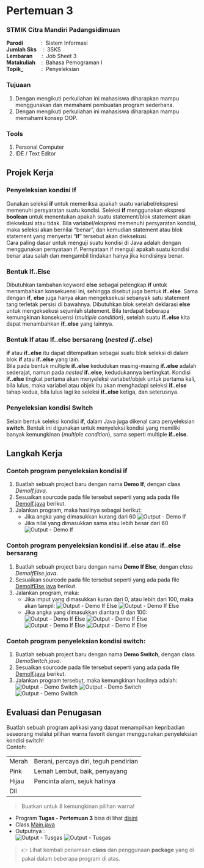 # Pertemuan 3

### STMIK Citra Mandiri Padangsidimuan

**Parodi**&nbsp;&nbsp;&nbsp;&nbsp;&nbsp;&nbsp;&nbsp;&nbsp;&nbsp;&nbsp;&nbsp;&nbsp;:&nbsp;&nbsp;Sistem Informasi <br>
**Jumlah Sks**&nbsp;&nbsp;&nbsp;&nbsp;:&nbsp;&nbsp;3SKS <br>
**Lembaran**&nbsp;&nbsp;&nbsp;&nbsp;&nbsp;&nbsp;:&nbsp;&nbsp;Job Sheet 3 <br>
**Matakuliah**&nbsp;&nbsp;&nbsp;&nbsp;:&nbsp;&nbsp;Bahasa Pemograman I <br>
**Topik_**&nbsp;&nbsp;&nbsp;&nbsp;&nbsp;&nbsp;&nbsp;&nbsp;&nbsp;&nbsp;&nbsp;&nbsp;:&nbsp;&nbsp;Penyeleksian

### Tujuaan

1. Dengan mengikuti perkuliahan ini mahasiswa diharapkan mampu menggunakan dan memahami pembuatan program sederhana.
2. Dengan mengikuti perkuliahan ini mahasiswa diharapkan mampu memahami konsep OOP.

### Tools

1. Personal Computer
2. IDE / Text Editor 

## Projek Kerja

### Penyeleksian kondisi **If**

Gunakan seleksi **if** untuk memeriksa apakah suatu variabel/ekspresi memenuhi persyaratan suatu kondisi. Seleksi **if** menggunakan ekspresi **boolean** untuk menentukan apakah suatu statement/blok statement akan dieksekusi atau tidak. Bila variabel/ekspresi memenuhi persyaratan kondisi, maka seleksi akan bernilai “benar”, dan kemudian statement atau blok statement yang menyertai “**if**” tersebut akan dieksekusi. <br>
Cara paling dasar untuk menguji suatu kondisi di Java adalah dengan menggunakan pernyataan if. Pernyataan if menguji apakah suatu kondisi benar atau salah dan mengambil tindakan hanya jika kondisinya benar.

### Bentuk **If..Else**

Dibutuhkan tambahan keyword **else** sebagai pelengkap **if** untuk menambahkan konsekuensi ini, sehingga disebut juga bentuk **if..else**. Sama dengan **if**, **else** juga hanya akan mengeksekusi sebanyak satu statement tang terletak persisi di bawahnya. Dibutuhkan blok setelah deklarasi **else** untuk mengeksekusi sejumlah statement. Bila terdapat beberapa kemungkinan konsekuensi (*multiple condition*), setelah suatu **if..else** kita dapat menambahkan **if..else** yang lainnya. 

### Bentuk **If** atau **If..else** bersarang (*nested if..else*)

**if** atau **if..else** itu dapat ditempatkan sebagai suatu blok seleksi di dalam blok **if** atau **if..else** yang lain. <br>
Bila pada bentuk multiple **if..else** kedudukan masing-masing **if..else** adalah sederajat, namun pada *nested*  **if..else**, kedudukannya bertingkat. Kondisi **if..else** tingkat pertama akan menyeleksi variabel/objek untuk pertama kali, bila lulus, maka variabel atau objek itu akan menghadapi seleksi **if..else** tahap kedua, bila lulus lagi ke seleksi **if..else** ketiga, dan seterusnya.

### Penyeleksian kondisi **Switch**

Selain bentuk seleksi kondisi **if**, dalam Java juga dikenal cara penyeleksian **switch**. Bentuk ini digunakan untuk menyeleksi kondisi yang memiliki banyak kemungkinan (*multiple condition*), sama seperti multiple **if..else**.

## Langkah Kerja

### Contoh program penyeleksian kondisi if

1. Buatlah sebuah project baru dengan nama **Demo If**, dengan class *DemoIf.java*.
2. Sesuaikan sourcode pada file tersebut seperti yang ada pada file [DemoIf.java](https://github.com/Fajar-ab/Pemograman-Dasar-JAVA-SCM/blob/master/Pertemuan%2003/Demo%20If/src/demoif/DemoIf.java "Buka di Github") berikut.
3. Jalankan program, maka hasilnya sebagai berikut:
	- Jika angka yang dimasukkan kurang dari 60
	![Output - Demo If](https://github.com/Fajar-ab/Pemograman-Dasar-JAVA-SCM/blob/master/Image/%23P03%20-%2001.png "Output - Demo If #1")
	- Jika nilai yang dimasukkan sama atau lebih besar dari 60
	![Output - Demo If](https://github.com/Fajar-ab/Pemograman-Dasar-JAVA-SCM/blob/master/Image/%23P03%20-%2002.png "Output - Demo If #2")

### Contoh program penyeleksian kondisi if..else atau if..else bersarang

1. Buatlah sebuah project baru dengan nama **Demo If Else**, dengan *class DemoIfElse.java*.
2. Sesuaikan sourcode pada file tersebut seperti yang ada pada file [DemoIfElse.java](https://github.com/Fajar-ab/Pemograman-Dasar-JAVA-SCM/blob/master/Pertemuan%2003/Demo%20If%20Else/src/demoifelse/DemoIfElse.java "Buka di Github") berikut.
3. Jalankan program, maka:
	- Jika imput yang dimasukkan kuran dari 0, atau lebih dari 100, maka akan tampil:
	![Output - Demo If Else](https://github.com/Fajar-ab/Pemograman-Dasar-JAVA-SCM/blob/master/Image/%23P03%20-%2003.png "Output - Demo If Else #1")
	![Output - Demo If Else](https://github.com/Fajar-ab/Pemograman-Dasar-JAVA-SCM/blob/master/Image/%23P03%20-%2004.png "Output - Demo If Else #2")
	- Jika angka yang dimasukkan diantara 0 dan 100:
	![Output - Demo If Else](https://github.com/Fajar-ab/Pemograman-Dasar-JAVA-SCM/blob/master/Image/%23P03%20-%2005.png "Output - Demo If Else #3")
	![Output - Demo If Else](https://github.com/Fajar-ab/Pemograman-Dasar-JAVA-SCM/blob/master/Image/%23P03%20-%2006.png "Output - Demo If Else #4")
	![Output - Demo If Else](https://github.com/Fajar-ab/Pemograman-Dasar-JAVA-SCM/blob/master/Image/%23P03%20-%2007.png "Output - Demo If Else #5")
	![Output - Demo If Else](https://github.com/Fajar-ab/Pemograman-Dasar-JAVA-SCM/blob/master/Image/%23P03%20-%2008.png "Output - Demo If Else #6")

### Contoh program penyeleksian kondisi switch:

1. Buatlah sebuah project baru dengan nama **Demo Switch**, dengan class *DemoSwitch.java*.
2. Sesuaikan sourcode pada file tersebut seperti yang ada pada file [DemoIf.java](https://github.com/Fajar-ab/Pemograman-Dasar-JAVA-SCM/blob/master/Pertemuan%2003/Demo%20Switch/src/demoswitch/DemoSwitch.java "Buka di Github") berikut.
3. Jalankan program tersebut, maka kemungkinan hasilnya adalah:
![Output - Demo Switch](https://github.com/Fajar-ab/Pemograman-Dasar-JAVA-SCM/blob/master/Image/%23P03%20-%2009.png "Output - Demo Swich #1")
![Output - Demo Switch](https://github.com/Fajar-ab/Pemograman-Dasar-JAVA-SCM/blob/master/Image/%23P03%20-%2010.png "Output - Demo Swich #2")
![Output - Demo Switch](https://github.com/Fajar-ab/Pemograman-Dasar-JAVA-SCM/blob/master/Image/%23P03%20-%2011.png "Output - Demo Swich #3")

## Evaluasi dan Penugasan

Buatlah sebuah program aplikasi yang dapat menampilkan kepribadian seseorang melalui pilihan warna favorit dengan menggunakan penyeleksian kondisi switch! <br>
Contoh:
<table>
	<tr>
		<td>Merah</td>
		<td>Berani, percaya diri, teguh pendirian</td>
	</tr>
	<tr>
		<td>Pink</td>
		<td>Lemah Lembut, baik, penyayang</td>
	</tr>
	<tr>
		<td>Hijau</td>
		<td>Pencinta alam, sejuk hatinya</td>
	</tr>
	<tr>
		<td>Dll</td>
		<td></td>
	</tr>
</table>

> Buatkan untuk 8 kemungkinan pilihan warna!

- Program **Tugas - Pertemuan 3** bisa di lihat  [disini](https://github.com/Fajar-ab/Pemograman-Dasar-JAVA-SCM/tree/master/Pertemuan%2003/Tugas "Buka di Github")
- Class [Main.java](https://github.com/Fajar-ab/Pemograman-Dasar-JAVA-SCM/blob/master/Pertemuan%2003/Tugas/src/com/tugas/Main.java "Buka di Github")
- Outputnya : <br>
![Output - Tusgas](https://github.com/Fajar-ab/Pemograman-Dasar-JAVA-SCM/blob/master/Image/%23P03%20-%2012.png "Output - Tugas #1")
![Output - Tusgas](https://github.com/Fajar-ab/Pemograman-Dasar-JAVA-SCM/blob/master/Image/%23P03%20-%2013.png "Output - Tugas #2")

> 👉 Lihat kembali penamaan **class** dan penggunaan **package** yang di pakai dalam beberapa program di atas.

